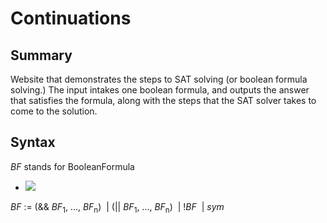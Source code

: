 # Continuations

## Summary
Website that demonstrates the steps to SAT solving (or boolean formula solving.) The input intakes one boolean formula, and outputs the answer that satisfies the formula, along with the steps that the SAT solver takes to come to the solution.

## Syntax
*BF* stands for BooleanFormula

- <img src="https://latex.codecogs.com/gif.latex?O_t=\text { Onset event at time bin } t " />

*BF* := (&& *BF*<sub>1</sub>, ..., *BF*<sub>n</sub>)
&nbsp;|  (|| *BF*<sub>1</sub>, ..., *BF*<sub>n</sub>)
&nbsp;|  !*BF*
&nbsp;|  *sym*
